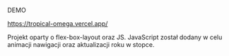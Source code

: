 DEMO

https://tropical-omega.vercel.app/

Projekt oparty o flex-box-layout oraz JS. 
JavaScript został dodany w celu animacji nawigacji oraz aktualizacji roku w stopce. 